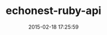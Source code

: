 ---
layout: post
title:  "echonest-ruby-api"
repo:   "maxehmookau/echonest-ruby-api"
date:   2015-02-18 17:25:59
gemurl: https://github.com/maxehmookau/echonest-ruby-api
---